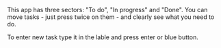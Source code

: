 This app has three sectors: "To do", "In progress" and "Done". You can move tasks - just press twice on them - and clearly see what you need to do.

To enter new task type it in the lable and press enter or blue button.
